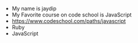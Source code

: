 * My name is jaydip
* My Favorite course on code school is JavaScript
* https://www.codeschool.com/paths/javascript
* Ruby
* JavaScript


